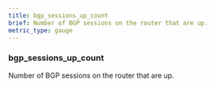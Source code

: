 ```yaml
---
title: bgp_sessions_up_count
brief: Number of BGP sessions on the router that are up.
metric_type: gauge
---
```

### bgp_sessions_up_count

Number of BGP sessions on the router that are up.